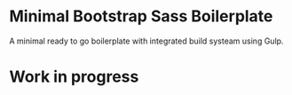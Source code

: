 Minimal Bootstrap Sass Boilerplate
===================================
A minimal ready to go boilerplate with integrated build systeam using Gulp.

Work in progress
=================
